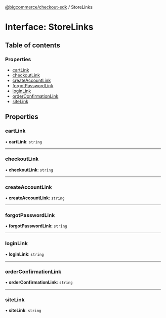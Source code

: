[@bigcommerce/checkout-sdk](../README.md) / StoreLinks

# Interface: StoreLinks

## Table of contents

### Properties

- [cartLink](StoreLinks.md#cartlink)
- [checkoutLink](StoreLinks.md#checkoutlink)
- [createAccountLink](StoreLinks.md#createaccountlink)
- [forgotPasswordLink](StoreLinks.md#forgotpasswordlink)
- [loginLink](StoreLinks.md#loginlink)
- [orderConfirmationLink](StoreLinks.md#orderconfirmationlink)
- [siteLink](StoreLinks.md#sitelink)

## Properties

### cartLink

• **cartLink**: `string`

___

### checkoutLink

• **checkoutLink**: `string`

___

### createAccountLink

• **createAccountLink**: `string`

___

### forgotPasswordLink

• **forgotPasswordLink**: `string`

___

### loginLink

• **loginLink**: `string`

___

### orderConfirmationLink

• **orderConfirmationLink**: `string`

___

### siteLink

• **siteLink**: `string`
